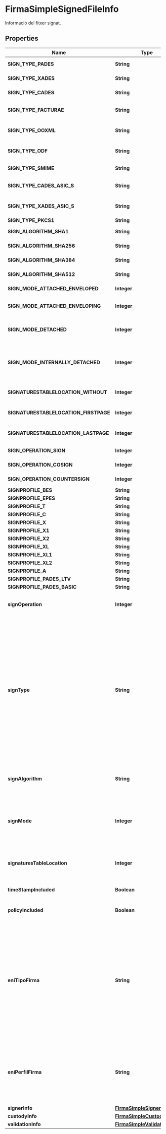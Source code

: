 

# FirmaSimpleSignedFileInfo

Informació del fitxer signat.

## Properties

| Name | Type | Description | Notes |
|------------ | ------------- | ------------- | -------------|
|**SIGN_TYPE_PADES** | **String** | Identificador de la firma PAdES. |  [readonly] |
|**SIGN_TYPE_XADES** | **String** | Identificador de la firma XAdES por defecto. |  [readonly] |
|**SIGN_TYPE_CADES** | **String** | Identificador de la firma CAdES. |  [readonly] |
|**SIGN_TYPE_FACTURAE** | **String** | Identificador de la firma Factura-e (derivado de XAdES-EPES). |  [readonly] |
|**SIGN_TYPE_OOXML** | **String** | Identificador de la firma OOXML (&lt;i&gt;Office Open XML&lt;/i&gt;). |  [readonly] |
|**SIGN_TYPE_ODF** | **String** | Identificador de la firma ODF (&lt;i&gt;Open Document Format&lt;/i&gt;). |  [readonly] |
|**SIGN_TYPE_SMIME** | **String** | Identificador de Firma SMIME |  [readonly] |
|**SIGN_TYPE_CADES_ASIC_S** | **String** | CAdES-ASiC-S: Formato de firma avanzada ASiC de tipo CAdES. |  [readonly] |
|**SIGN_TYPE_XADES_ASIC_S** | **String** | XAdES-ASiC-S: Formato de firma avanzada ASiC de tipo XAdES. |  [readonly] |
|**SIGN_TYPE_PKCS1** | **String** | NONE: Firma PKCS#1 |  [readonly] |
|**SIGN_ALGORITHM_SHA1** | **String** | Identificador d&#39;algoritme de firma SHA-1 |  [readonly] |
|**SIGN_ALGORITHM_SHA256** | **String** | Identificador d&#39;algoritme de firma SHA-256 |  [readonly] |
|**SIGN_ALGORITHM_SHA384** | **String** | Identificador d&#39;algoritme de firma SHA-384 |  [readonly] |
|**SIGN_ALGORITHM_SHA512** | **String** | Identificador d&#39;algoritme de firma SHA-512 |  [readonly] |
|**SIGN_MODE_ATTACHED_ENVELOPED** | **Integer** | El fitxer de dades resultant inclou la firma: PDF, ODT, ... |  [readonly] |
|**SIGN_MODE_ATTACHED_ENVELOPING** | **Integer** | El fitxer resultant serà la firma que incloura les dades originals |  [readonly] |
|**SIGN_MODE_DETACHED** | **Integer** | El fitxer de firma no inclourà les dades: per separat trobarem un fitxer de firma i el fitxer original |  [readonly] |
|**SIGN_MODE_INTERNALLY_DETACHED** | **Integer** | Firma especial XAdES en que la firma i les dades estan al mateix nivell dins de l&#39;XML: ni la firma inclou les dades ni les dades inclouen la firma |  [readonly] |
|**SIGNATURESTABLELOCATION_WITHOUT** | **Integer** | Localitzador de la signatura al document. (Sense signatura visible) |  [readonly] |
|**SIGNATURESTABLELOCATION_FIRSTPAGE** | **Integer** | Localitzador de la signatura al document. (Primera pagina) |  [readonly] |
|**SIGNATURESTABLELOCATION_LASTPAGE** | **Integer** | Localitzador de la signatura al document. (Darrera pagina) |  [readonly] |
|**SIGN_OPERATION_SIGN** | **Integer** | Identificador d&#39;operació per Firma |  [readonly] |
|**SIGN_OPERATION_COSIGN** | **Integer** | Identificador d&#39;operació per Cofirma |  [readonly] |
|**SIGN_OPERATION_COUNTERSIGN** | **Integer** | Identificador d&#39;operació per Contrafirma |  [readonly] |
|**SIGNPROFILE_BES** | **String** | Perfil de firma AdES-BES |  [readonly] |
|**SIGNPROFILE_EPES** | **String** | Perfil de firma AdES-EPES |  [readonly] |
|**SIGNPROFILE_T** | **String** | Perfil de firma AdES-T |  [readonly] |
|**SIGNPROFILE_C** | **String** | Perfil de firma AdES-C |  [readonly] |
|**SIGNPROFILE_X** | **String** | Perfil de firma AdES-X |  [readonly] |
|**SIGNPROFILE_X1** | **String** | Perfil de firma AdES-X1 |  [readonly] |
|**SIGNPROFILE_X2** | **String** | Perfil de firma AdES-X2 |  [readonly] |
|**SIGNPROFILE_XL** | **String** | Perfil de firma AdES-XL |  [readonly] |
|**SIGNPROFILE_XL1** | **String** | Perfil de firma AdES-XL1 |  [readonly] |
|**SIGNPROFILE_XL2** | **String** | Perfil de firma AdES-XL2 |  [readonly] |
|**SIGNPROFILE_A** | **String** | Perfil de firma AdES-A |  [readonly] |
|**SIGNPROFILE_PADES_LTV** | **String** | Perfil de firma PAdES-LTV |  [readonly] |
|**SIGNPROFILE_PADES_BASIC** | **String** | Perfil de firma PAdES-Basic |  [readonly] |
|**signOperation** | **Integer** | Operació de firma realitzada: Firma (0), Cofirma (1) o Contrafirma (2). |  |
|**signType** | **String** | Tipus de Firma. Valors possibles:      - “PAdES” (Constant SIGN_TYPE_PADES)      - “XAdES” (Constant SIGN_TYPE_XADES)      - “CAdES” (Constant SIGN_TYPE_CADES)      - “FacturaE” (Constant SIGN_TYPE_FACTURAE)      - “OOXML” (Constant SIGN_TYPE_OOXML)      - “ODF” (Constant SIGN_TYPE_ODF)      - “SMIME” (Constant SIGN_TYPE_SMIME)      - “CAdES-ASiC-S” (Constant SIGN_TYPE_CADES_ASIC_S)      - “XAdES-ASiC-S” (Constant SIGN_TYPE_XADES_ASIC_S)      - “PKCS#1” (Constant SIGN_TYPE_PKCS1) |  |
|**signAlgorithm** | **String** | Algorisme de Firma. Valors:       - \&quot;SHA-1\&quot;      - \&quot;SHA-256\&quot;      - \&quot;SHA-384\&quot;      - \&quot;SHA-512\&quot; |  |
|**signMode** | **Integer** | Valors:      - 0: Implicit o Attached. La firma resultante incluye internamente una copia de los datos firmados.       - 1: Explicit o Detached: La firma resultante no incluye los datos firmados.  |  |
|**signaturesTableLocation** | **Integer** | Posició de la Taula de firmes:      - 0: Sense taula de firmes      - 1: Taula de firmes en la 1a pàgina      - -1: Darrera pàgina |  |
|**timeStampIncluded** | **Boolean** | Indica si s&#39;ha afegit un segell de Temps durant la firma |  |
|**policyIncluded** | **Boolean** | Indica si inclou política de firma (true, EPES) o no (false) |  |
|**eniTipoFirma** | **String** | Denominación normalizada del tipo de firma. Los posibles valores asignables son los siguientes:       - TF01 - CSV       - TF02 - XAdES internally detached signature\&quot;);       - TF03 - XAdES enveloped signature.      - TF04 - CAdES detached/explicit signature.      - TF05 – CadES attached/implicit signature.      - TF06 - PAdES. El tipo TF04 será establecido por defecto para documentos firmados, exceptuando los documentos en formato PDF o PDF/A, cuyo tipo será TF06. |  [optional] |
|**eniPerfilFirma** | **String** | Perfil empleado en una firma con certificado electrónico. Los posibles valores asignables son los siguientes:    AdES-BES    AdES-EPES    AdES-T    AdES-C    AdES-X    AdES-X1    AdES-X2    AdES-XL    AdES-XL1    AdES-XL2    AdES-A    PAdES-LTV    PAdES-Basic |  [optional] |
|**signerInfo** | [**FirmaSimpleSignerInfo**](FirmaSimpleSignerInfo.md) |  |  |
|**custodyInfo** | [**FirmaSimpleCustodyInfo**](FirmaSimpleCustodyInfo.md) |  |  [optional] |
|**validationInfo** | [**FirmaSimpleValidationInfo**](FirmaSimpleValidationInfo.md) |  |  [optional] |



